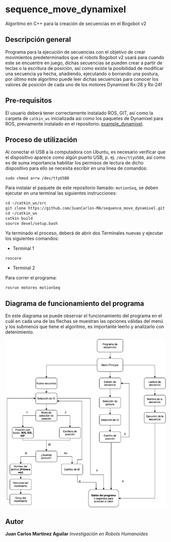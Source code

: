 # sequence_move_dynamixel
Algoritmo en C++ para la creación de secuencias en el Bogobot v2

## Descripción general
Programa para la ejecución de secuencias con el objetivo de crear movimientos predeterminados que el robots Bogobot v2 usará para cuando este se encuentre en juego, dichas secuencias se pueden crear a partir de teclas o la escritura de posición, así como existe la posibilidad de modificar una secuencia ya hecha, añadiendo, ejecutando o borrando una postura, por último este algoritmo puede leer dichas secuencias para conocer los valores de posición de cada uno de los motores Dynamixel Rx-28 y Rx-24f

## Pre-requisitos
El usuario deberá tener correctamente instalado ROS, GIT, así como la carpeta de `catkin_ws` inicializada así como los paquetes de Dynamixel para ROS, previamente instalado en el repositorio: [example_dynamixel](https://github.com/aaceves/example_dynamixel).

## Proceso de utilización

Al conectar el USB a la computadora con Ubuntu, es necesario verificar que el dispositivo aparece como algún puerto USB, p. ej. `/dev/ttyUSB0`, así como es de suma importancia habilitar los permisos de lectura de dicho dispositivo para ello se necesita escribir en una linea de comandos:
```
sudo chmod a+rw /dev/ttyUSB0 
```
Para instalar el paquete de este repositorio llamado: `motionSeq`, se deben ejecutar en una terminal las siguientes instrucciones:

```
cd ~/catkin_ws/src
git clone https://github.com/JuanCarlos-MA/sequence_move_dynamixel.git
cd ~/catkin_ws
catkin build
source devel/setup.bash
```
Ya terminado el proceso, deberá de abrir dos Terminales nuevas y ejecutar los siguientes comandos:

* Terminal 1
```
roscore
```
* Terminal 2

Para correr el programa:
```
rosrun motores motionSeq
```

## Diagrama de funcionamiento del programa
En este diagrama se puede observar el funcionamiento del programa en el cuál en cada una de las flechas se muestran las opciones válidas del menú y los submenús que tiene el algoritmo, es importante leerlo y analizarlo con detenimiento.

<p align="center">
  <img width="650" length="250" src="Anexos/motionS_diag.png">
</p>

## Autor

**Juan Carlos Martínez Aguilar** *Investigación en Robots Humanoides*
